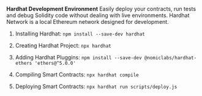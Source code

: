 **Hardhat Development Environment**
Easily deploy your contracts, run tests and debug Solidity code without dealing with live environments. Hardhat Network is a local Ethereum network designed for development.

1. Installing Hardhat:
```npm install --save-dev hardhat```

2. Creating Hardhat Project:
```npx hardhat```

3. Adding Hardhat Pluggins:
```npm install --save-dev @nomiclabs/hardhat-ethers 'ethers@^5.0.0'```

4. Compiling Smart Contracts:
```npx hardhat compile```

5. Deploying Smart Contracts:
```npx hardhat run scripts/deploy.js```

